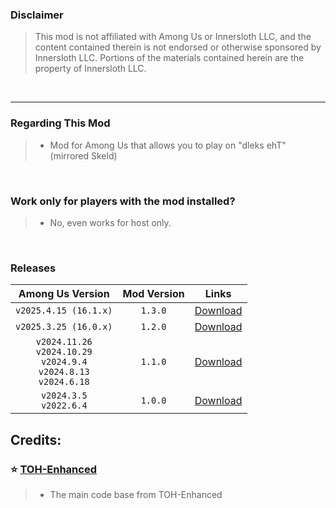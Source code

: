 ### Disclaimer
> This mod is not affiliated with Among Us or Innersloth LLC, and the content contained therein is not endorsed or otherwise sponsored by Innersloth LLC. Portions of the materials contained herein are the property of Innersloth LLC.
<br>

------------------------------------------------------------------------------------------------------------------------------------------------------------------------------------------

### Regarding This Mod
> 
> - Mod for Among Us that allows you to play on "dleks ehT" (mirrored Skeld)
>
<br>

### Work only for players with the mod installed?
> 
> - No, even works for host only.
>
<br>

### Releases

|                                       Among Us Version                                        |    Mod Version    |                                    Links                                      |
|:---------------------------------------------------------------------------------------------:|:-----------------:|:-----------------------------------------------------------------------------:|
|                                       `v2025.4.15 (16.1.x)`                                   |      `1.3.0`      | [Download](https://github.com/Tommy-XL/Unlock-dlekS-ehT/releases/tag/v1.3.0)  |
|                                       `v2025.3.25 (16.0.x)`                                   |      `1.2.0`      | [Download](https://github.com/Tommy-XL/Unlock-dlekS-ehT/releases/tag/v1.2.0)  |
|           `v2024.11.26`<br>`v2024.10.29`<br>`v2024.9.4`<br>`v2024.8.13`<br>`v2024.6.18`       |      `1.1.0`      | [Download](https://github.com/Tommy-XL/Unlock-dlekS-ehT/releases/tag/v1.1.0)  |
|                                   `v2024.3.5`<br>`v2022.6.4`                                  |      `1.0.0`      | [Download](https://github.com/Tommy-XL/Unlock-dlekS-ehT/releases/tag/v1.0.0)  |

## Credits:

### :star: [TOH-Enhanced](https://github.com/0xDrMoe/TownofHost-Enhanced/) 
> 
> - The main code base from TOH-Enhanced
>
